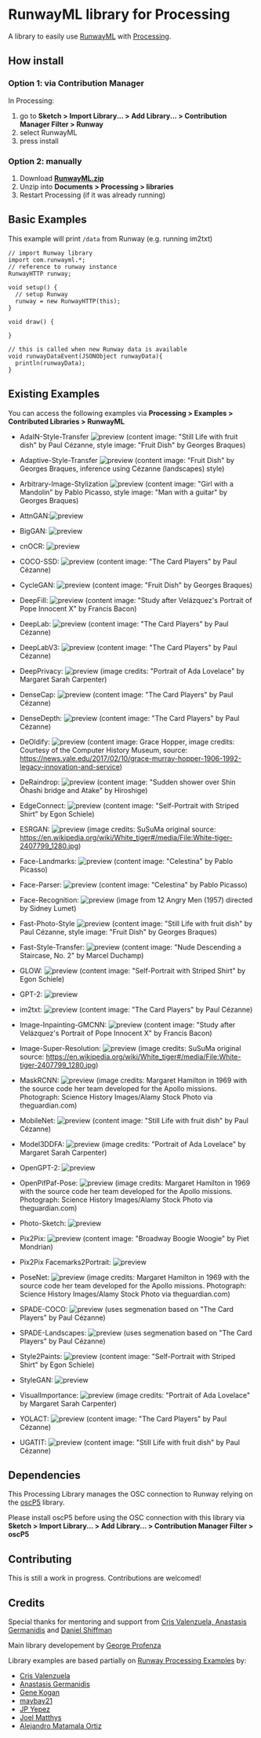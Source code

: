 # RunwayML library for Processing

A library to easily use [RunwayML](https://runwayml.com) with [Processing](https://processing.org/).

## How install 

### Option 1: via Contribution Manager

In Processing:

1. go to **Sketch > Import Library... > Add Library... > Contribution Manager Filter > Runway**
2. select RunwayML
3. press install

### Option 2: manually

1. Download **[RunwayML.zip](https://github.com/runwayml/processing-library/releases/download/latest/RunwayML.zip)**
2. Unzip into **Documents > Processing > libraries**
3. Restart Processing (if it was already running)

## Basic Examples

This example will print `/data` from Runway (e.g. running im2txt)

```processing
// import Runway library
import com.runwayml.*;
// reference to runway instance
RunwayHTTP runway;

void setup() {
  // setup Runway
  runway = new RunwayHTTP(this);
}

void draw() {
  
}

// this is called when new Runway data is available
void runwayDataEvent(JSONObject runwayData){
  println(runwayData);
}
```

## Existing Examples

You can access the following examples via **Processing > Examples > Contributed Libraries > RunwayML**

- AdaIN-Style-Transfer ![preview](assets/examples/ada-in-style-transfer.jpg)
(content image: "Still Life with fruit dish" by Paul Cézanne,
style image: "Fruit Dish" by Georges Braques)
  
- Adaptive-Style-Transfer ![preview](assets/examples/adaptive-style-transfer.jpg)
(content image: "Fruit Dish" by Georges Braques, inference using Cézanne (landscapes) style)  
- Arbitrary-Image-Stylization ![preview](assets/examples/arbitrary-image-stylization.jpg)
(content image: "Girl with a Mandolin" by Pablo Picasso,
style image: "Man with a guitar" by Georges Braques)
  
- AttnGAN:![preview](assets/examples/attn-gan.jpg)
  
- BigGAN: ![preview](assets/examples/big-gan.jpg)

- cnOCR: ![preview](assets/examples/cn-ocr.jpg)

- COCO-SSD: ![preview](assets/examples/coco-ssd.jpg)
(content image: "The Card Players" by Paul Cézanne)

- CycleGAN: ![preview](assets/examples/cycle-gan.jpg)
(content image: "Fruit Dish" by Georges Braques)
- DeepFill: ![preview](assets/examples/deep-fill.jpg)
(content image: "Study after Velázquez's Portrait of Pope Innocent X" by Francis Bacon)
- DeepLab: ![preview](assets/examples/deep-lab.jpg)
(content image: "The Card Players" by Paul Cézanne)
- DeepLabV3: ![preview](assets/examples/deep-lab-v3.jpg)
(content image: "The Card Players" by Paul Cézanne)
- DeepPrivacy: ![preview](assets/examples/deep-privacy.jpg)
(image credits: "Portrait of Ada Lovelace" by Margaret Sarah Carpenter)
- DenseCap: ![preview](assets/examples/dense-cap.jpg)
(content image: "The Card Players" by Paul Cézanne)
- DenseDepth: ![preview](assets/examples/dense-depth.jpg)
(content image: "The Card Players" by Paul Cézanne)
- DeOldify: ![preview](assets/examples/de-oldify.jpg)
(content image: Grace Hopper, image credits: Courtesy of the Computer History Museum, source: https://news.yale.edu/2017/02/10/grace-murray-hopper-1906-1992-legacy-innovation-and-service)
- DeRaindrop: ![preview](assets/examples/de-raindrop.jpg)
(content image: "Sudden shower over Shin Ōhashi bridge and Atake" by Hiroshige)
- EdgeConnect: ![preview](assets/examples/edge-connect.jpg)
(content image: "Self-Portrait with Striped Shirt" by Egon Schiele)
- ESRGAN: ![preview](assets/examples/esrgan.jpg)
(image credits: SuSuMa original source: https://en.wikipedia.org/wiki/White_tiger#/media/File:White-tiger-2407799_1280.jpg)
- Face-Landmarks: ![preview](assets/examples/face-landmarks.jpg)
(content image: "Celestina" by Pablo Picasso)
- Face-Parser: ![preview](assets/examples/face-parser.jpg)
(content image: "Celestina" by Pablo Picasso)
- Face-Recognition: ![preview](assets/examples/face-recognition.jpg)
(image from 12 Angry Men (1957) directed by Sidney Lumet)
- Fast-Photo-Style ![preview](assets/examples/fast-photo-style.jpg)
(content image: "Still Life with fruit dish" by Paul Cézanne,
style image: "Fruit Dish" by Georges Braques)
- Fast-Style-Transfer: ![preview](assets/examples/fast-style-transfer.jpg)
(content image: "Nude Descending a Staircase, No. 2" by Marcel Duchamp)
- GLOW: ![preview](assets/examples/glow.jpg)
(content image: "Self-Portrait with Striped Shirt" by Egon Schiele)
- GPT-2: ![preview](assets/examples/gpt-2.jpg)
- im2txt: ![preview](assets/examples/im2txt.jpg)
(content image: "The Card Players" by Paul Cézanne)
- Image-Inpainting-GMCNN: ![preview](assets/examples/inpainting-gmcnn.jpg)
(content image: "Study after Velázquez's Portrait of Pope Innocent X" by Francis Bacon)
- Image-Super-Resolution: ![preview](assets/examples/image-super-resolution.jpg)
(image credits: SuSuMa original source: https://en.wikipedia.org/wiki/White_tiger#/media/File:White-tiger-2407799_1280.jpg)
- MaskRCNN: ![preview](assets/examples/mask-rcnn.jpg)
(image credits: Margaret Hamilton in 1969 with the source code her team developed for the Apollo missions. Photograph: Science History Images/Alamy Stock Photo via theguardian.com)
- MobileNet: ![preview](assets/examples/mobilenet.jpg)
(content image: "Still Life with fruit dish" by Paul Cézanne)
- Model3DDFA: ![preview](assets/examples/3ddfa.jpg)
(image credits: "Portrait of Ada Lovelace" by Margaret Sarah Carpenter)
- OpenGPT-2: ![preview](assets/examples/open-gpt-2.jpg)
- OpenPifPaf-Pose: ![preview](assets/examples/open-pif-paf.jpg)
(image credits: Margaret Hamilton in 1969 with the source code her team developed for the Apollo missions. Photograph: Science History Images/Alamy Stock Photo via theguardian.com)
- Photo-Sketch: ![preview](assets/examples/photo-sketch.jpg)
- Pix2Pix: ![preview](assets/examples/pix2pix.jpg)
(content image: "Broadway Boogie Woogie" by Piet Mondrian)
- Pix2Pix Facemarks2Portrait: ![preview](assets/examples/pix2pix-facemarks2portrait.jpg)
- PoseNet: ![preview](assets/examples/posenet.jpg)
(image credits: Margaret Hamilton in 1969 with the source code her team developed for the Apollo missions. Photograph: Science History Images/Alamy Stock Photo via theguardian.com)
- SPADE-COCO: ![preview](assets/examples/spade-coco.jpg)
(uses segmenation based on "The Card Players" by Paul Cézanne)
- SPADE-Landscapes: ![preview](assets/examples/spade-landscapes.jpg)
(uses segmenation based on "The Card Players" by Paul Cézanne)
- Style2Paints: ![preview](assets/examples/style2paints.jpg)
(content image: "Self-Portrait with Striped Shirt" by Egon Schiele)
- StyleGAN: ![preview](assets/examples/style-gan.jpg)
- VisualImportance: ![preview](assets/examples/visual-importance.jpg)
(image credits: "Portrait of Ada Lovelace" by Margaret Sarah Carpenter)
- YOLACT: ![preview](assets/examples/yolact.jpg)
(content image: "The Card Players" by Paul Cézanne)  
- UGATIT: ![preview](assets/examples/ugatit.jpg)
(content image: "Still Life with fruit dish" by Paul Cézanne)


## Dependencies

This Processing Library manages the OSC connection to Runway relying on the [oscP5](http://www.sojamo.de/libraries/oscP5/) library.

Please install oscP5 before using the OSC connection with this library via **Sketch > Import Library... > Add Library... > Contribution Manager Filter > oscP5**

## Contributing

This is still a work in progress. Contributions are welcomed!

## Credits

Special thanks for mentoring and support from [Cris Valenzuela, Anastasis Germanidis](https://runwayml.com) and [Daniel Shiffman](https://github.com/shiffman)

Main library developement by [George Profenza](https://github.com/orgicus)

Library examples are based partially on [Runway Processing Examples](https://github.com/runwayml/processing) by:

- [Cris Valenzuela](https://github.com/cvalenzuela)
- [Anastasis Germanidis](https://github.com/agermanidis)
- [Gene Kogan](https://github.com/genekogan)
- [maybay21](https://github.com/maybay21)
- [JP Yepez](https://github.com/jpyepez)
- [Joel Matthys](https://github.com/jwmatthys)
- [Alejandro Matamala Ortiz](https://github.com/matamalaortiz)